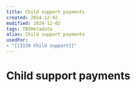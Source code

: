 ```yaml
---
title: Child support payments
created: 2024-12-02
modified: 2024-12-02
tags: TBSMetadata
alias: Child support payments
usedFor:
- "[[3139 Child support]]"
---
```

# Child support payments
